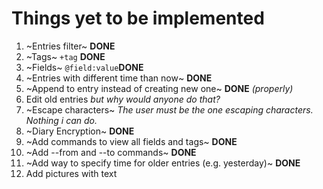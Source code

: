 # Things yet to be implemented

1. ~Entries filter~ **DONE**
2. ~Tags~ `+tag` **DONE**
3. ~Fields~ `@field:value`**DONE**
4. ~Entries with different time than now~ **DONE**
5. ~Append to entry instead of creating new one~ **DONE** *(properly)*
6. Edit old entries *but why would anyone do that?*
7. ~Escape characters~ *The user must be the one escaping characters. Nothing i can do.*
8. ~Diary Encryption~ **DONE**
9. ~Add commands to view all fields and tags~ **DONE**
10. ~Add --from and --to commands~ **DONE**
11. ~Add way to specify time for older entries (e.g. yesterday)~ **DONE**
12. Add pictures with text
